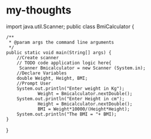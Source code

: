 # my-thoughts
import java.util.Scanner;
public class BmiCalculator {

    /**
     * @param args the command line arguments
     */
    public static void main(String[] args) {
        //Create scanner       
        // TODO code application logic here{
         Scanner Bmicalculator = new Scanner (System.in);
        //Declare Variables
        double Weight, Height, BMI;
        //Prompt User
        System.out.println("Enter weight in Kg");
                Weight = Bmicalculator.nextDouble();
        System.out.println("Enter Height in cm");
                Height = Bmicalculator.nextDouble();
                BMI = Weight*10000/(Height*Height);
        System.out.println("The BMI = "+ BMI);
    }
    
}

